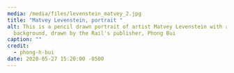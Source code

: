 ```yaml
---
media: /media/files/levenstein_matvey_2.jpg
title: "Matvey Levenstein, portrait "
alt: This is a pencil drawn portrait of artist Matvey Levenstein with a gray
  background, drawn by the Rail's publisher, Phong Bui
caption: ""
credit:
  - phong-h-bui
date: 2020-05-27 15:20:00 -0500
---
```


